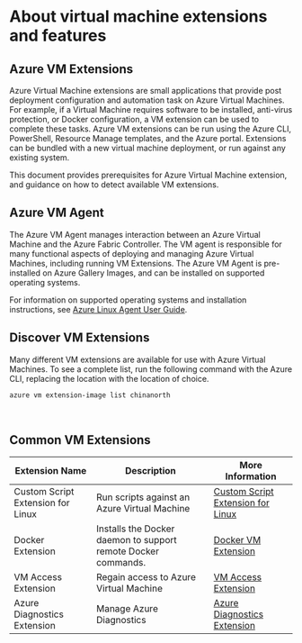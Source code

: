 <properties
 pageTitle="Virtual machine extensions and features | Azure"
 description="Learn what extensions are available for Azure virtual machines, grouped by what they provide or improve."
 services="virtual-machines-linux"
 documentationCenter=""
 authors="neilpeterson"
 manager="timlt"
 editor=""
 tags="azure-service-management,azure-resource-manager"/>

<tags
 ms.service="virtual-machines-linux"
 ms.devlang="na"
 ms.topic="article"
 ms.tgt_pltfrm="vm-linux"
 ms.workload="infrastructure-services"
 ms.date="09/22/2016"
 wacn.date=""
 ms.author="nepeters"/>

# About virtual machine extensions and features

## Azure VM Extensions

Azure Virtual Machine extensions are small applications that provide post deployment configuration and automation task on Azure Virtual Machines. For example, if a Virtual Machine requires software to be installed, anti-virus protection, or Docker configuration, a VM extension can be used to complete these tasks. Azure VM extensions can be run using the Azure CLI, PowerShell, Resource Manage templates, and the Azure portal. Extensions can be bundled with a new virtual machine deployment, or run against any existing system.

This document provides prerequisites for Azure Virtual Machine extension, and guidance on how to detect available VM extensions. 

## Azure VM Agent

The Azure VM Agent manages interaction between an Azure Virtual Machine and the Azure Fabric Controller. The VM agent is responsible for many functional aspects of deploying and managing Azure Virtual Machines, including running VM Extensions. The Azure VM Agent is pre-installed on Azure Gallery Images, and can be installed on supported operating systems. 

For information on supported operating systems and installation instructions, see [Azure Linux Agent User Guide](/documentation/articles/virtual-machines-linux-agent-user-guide/).

## Discover VM Extensions

Many different VM extensions are available for use with Azure Virtual Machines. To see a complete list, run the following command with the Azure CLI, replacing the location with the location of choice.

```none
azure vm extension-image list chinanorth
```

<br />

## Common VM Extensions

|Extension Name   |Description   |More Information   |
|---|---|---|
|Custom Script Extension for Linux  | Run scripts against an Azure Virtual Machine  |[Custom Script Extension for Linux](/documentation/articles/virtual-machines-linux-extensions-customscript/)   |
|Docker Extension |Installs the Docker daemon to support remote Docker commands.  | [Docker VM Extension](/documentation/articles/virtual-machines-linux-dockerextension/)  |
|VM Access Extension | Regain access to Azure Virtual Machine  |[VM Access Extension](https://github.com/Azure/azure-linux-extensions/tree/master/VMAccess) |
|Azure Diagnostics Extension |Manage Azure Diagnostics |[Azure Diagnostics Extension](https://azure.microsoft.com/blog/windows-azure-virtual-machine-monitoring-with-wad-extension/) |

